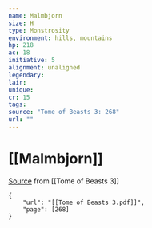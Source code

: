 ```yaml
---
name: Malmbjorn
size: H
type: Monstrosity
environment: hills, mountains
hp: 218
ac: 18
initiative: 5
alignment: unaligned
legendary: 
lair: 
unique: 
cr: 15
tags: 
source: "Tome of Beasts 3: 268"
url: ""
---
```

# [[Malmbjorn]]

[Source](zotero://open-pdf/library/items/BLGR9HVR?page=268) from [[Tome of Beasts 3]]

```pdf
{
	"url": "[[Tome of Beasts 3.pdf]]",
	"page": [268]
}
```

